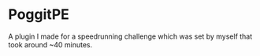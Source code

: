 # PoggitPE
A plugin I made for a speedrunning challenge which was set by myself that took around ~40 minutes.
